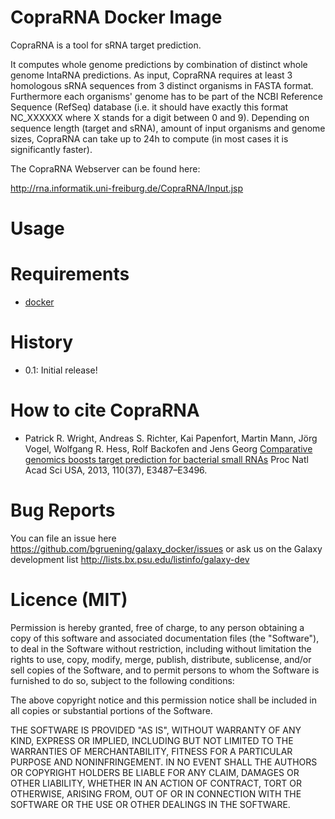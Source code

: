 CopraRNA Docker Image
=====================

CopraRNA is a tool for sRNA target prediction.

It computes whole genome predictions by combination of distinct whole genome IntaRNA predictions. As input, CopraRNA requires 
at least 3 homologous sRNA sequences from 3 distinct organisms in FASTA format. 
Furthermore each organisms' genome has to be part of the NCBI Reference Sequence 
(RefSeq) database (i.e. it should have exactly this format NC_XXXXXX where X stands for a digit between 0 and 9). 
Depending on sequence length (target and sRNA), amount of input organisms and genome sizes, 
CopraRNA can take up to 24h to compute (in most cases it is significantly faster).

The CopraRNA Webserver can be found here:

http://rna.informatik.uni-freiburg.de/CopraRNA/Input.jsp


Usage
=====




Requirements
============

- [docker](https://www.docker.io/gettingstarted/#h_installation)


History
=======

 - 0.1: Initial release!


How to cite CopraRNA
====================

-   Patrick R. Wright, Andreas S. Richter, Kai Papenfort, Martin Mann, Jörg Vogel, Wolfgang R. Hess, Rolf Backofen and Jens Georg
    [Comparative genomics boosts target prediction for bacterial small RNAs](http://www.bioinf.uni-freiburg.de//Subpages/publications.html?de#Wright_Richter_Papenfort-Compa_genom_boost-PNAS2013.abstract)
    Proc Natl Acad Sci USA, 2013, 110(37), E3487–E3496.




Bug Reports
===========

You can file an issue here https://github.com/bgruening/galaxy_docker/issues or ask
us on the Galaxy development list http://lists.bx.psu.edu/listinfo/galaxy-dev


Licence (MIT)
=============

Permission is hereby granted, free of charge, to any person obtaining a copy
of this software and associated documentation files (the "Software"), to deal
in the Software without restriction, including without limitation the rights
to use, copy, modify, merge, publish, distribute, sublicense, and/or sell
copies of the Software, and to permit persons to whom the Software is
furnished to do so, subject to the following conditions:

The above copyright notice and this permission notice shall be included in
all copies or substantial portions of the Software.

THE SOFTWARE IS PROVIDED "AS IS", WITHOUT WARRANTY OF ANY KIND, EXPRESS OR
IMPLIED, INCLUDING BUT NOT LIMITED TO THE WARRANTIES OF MERCHANTABILITY,
FITNESS FOR A PARTICULAR PURPOSE AND NONINFRINGEMENT. IN NO EVENT SHALL THE
AUTHORS OR COPYRIGHT HOLDERS BE LIABLE FOR ANY CLAIM, DAMAGES OR OTHER
LIABILITY, WHETHER IN AN ACTION OF CONTRACT, TORT OR OTHERWISE, ARISING FROM,
OUT OF OR IN CONNECTION WITH THE SOFTWARE OR THE USE OR OTHER DEALINGS IN
THE SOFTWARE.
